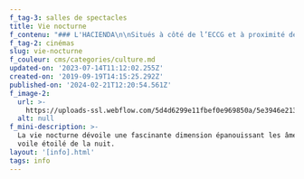```yaml
---
f_tag-3: salles de spectacles
title: Vie nocturne
f_contenu: "### L'HACIENDA\n\nSitués à côté de l’ECCG et à proximité de la Gare, l’Hacienda de Sierre accueillent différents acteurs culturels depuis plusieurs années. C’est un lieu où l’on peut retrouver des concerts de qualité, mais également du cinéma indépendant. Il est géré par l'[**ASLEC**](https://www.aslec.ch/pages/38-presentation).\n\nLe bâtiment comprend :\n\n*   Une salle de concert\n*   Un local bar\n*   Des locaux pour divers clubs et associations\n\n**A\uFEFFdresse :** Route de la Monderèche 7, Sierre\n\n**E\uFEFF-Mail :** [info@hacienda-sierre.ch](https://sierretakeuil.ch/info/vie-nocturne/info@hacienda-sierre.ch)\n\n**S\uFEFFite Internet :** [https://hacienda-sierre.ch](https://hacienda-sierre.ch/les-associations/)\n\n![](https://uploads-ssl.webflow.com/5d4d6299e11fbef0e969850a/64b12d7549b5b1550de99074_hacienda.jpeg)\n\n‍\n\nTrois associations organisent régulièrement des événements dans ce lieu :\n\n**_ARTSONIC_**\n\nL’association fonctionne depuis plus de 20 ans grâce à un comité composé d’une dizaine de membres, participant activement à l’organisation des divers événements proposés. Elle fait également appel à des bénévoles pour tenir les bars et la caisse.\n\nIl est à noter que Artsonic peut compter sur le soutien de la Ville de Sierre, de l’État du Valais et de la Loterie Romande.Fondée en 1999, Artsonic est une association de promotion d’activités culturelles basée à Sierre, qui se consacre essentiellement à la mise sur pied de manifestations musicales.\n\nDes concerts sont organisés régulièrement à l’Hacienda à raison d’une soirée par mois en moyenne. Cette petite salle de concert, pouvant accueillir jusqu’à 200 personnes, se situe dans le complexe des Anciens Abattoirs de Sierre, dont les locaux désaffectés ont été peu à peu investis par la jeunesse sierroise dans un but culturel et associatif.\n\nSa petite taille en fait un lieu intime et chaleureux à l’atmosphère conviviale. Les concerts proposés sont axés autour des musiques actuelles et les styles musicaux qui y sont proposés sont aussi divers que variés (rock, reggae, métal, folk, hip-hop,…) et sont produits par des artistes régionaux, nationaux et même internationaux.\n\nL'association organise également, en décembre, l'**Unplugged Night** et en mars **la Mélangiste**, deux soirées qui permettent aux musiciens locaux de se produire.  \n‍  \nPour plus d'informations sur la programmation : [**www.art-sonic.ch  \n‍**](http://www.art-sonic.ch/)\n\n**_LA MAIN VERTE_**\n\nLes soirées Fun and Floor organisées par l’association « La Main Verte » proposent des DJ set endiablés à tous les amateurs de musique techno.\n\nLa programmation se concentre sur des artistes locaux afin de les mettre en avant, de leur donner l’opportunité de se produire dans le meilleur cadre possible ainsi que de faire découvrir les lieux au public qui les suit. Leur motivation principale est de donner l’envie à la nouvelle génération de venir faire vivre ce lieu afin de maintenir et de développer la culture alternative dans la région sierroise.\n\nLa Main Verte est, bien évidemment, à but non lucratif et est gérée de manière entièrement bénévole. L’association a été fondée en 2006 par un comité de 7 membres. Après plus de quinze ans, elle est toujours active malgré les hauts et les bas qu’elle a pu connaître et cela grâce au soutien indéfectible de son comité, des différentes collaborations qu’elle entretient avec les acteurs artistiques (Tohu-Bohu Festival, Bourask Festival, Week-end au bord de l’eau, etc.) et de sa politique de travailler avec des partenaires locaux (Kouski, La Villa, Alps Hawks, Sang Gris, etc.).\n\nL’association dispose d’un très bon matériel technique qui lui permet d’organiser des soirées de qualité, de faire jouer des artistes locaux en leur proposant un cadre professionnel, d’avoir la possibilité de faire parfois venir des artistes internationaux ainsi que de mettre ce matériel à disposition des différentes associations et manifestations régionales à moindre coût. Elle travaille à dynamiser la vie culturelle de la région sierroise en offrant un cadre de sortie qualitatif et amusant à son public cible (18-35 ans).\n\nPour plus d'informations sur la programmation : [**La Main Verte  \n‍**](https://www.aslec.ch/pages/9-la-main-verte)\n\n**_JAZZ STATION_**\n\nAu printemps 2010, l’association a été constituée ayant pour objectif de promouvoir la musique de Jazz. Le désir était de permettre aux musiciens, pour qui cette musique est leur chemin de vie, de la présenter dans de bonnes conditions d’écoute et de promouvoir les talents régionaux. La salle « Station Service » de 60 places des Anciens Abattoirs de Sierre a une dimension idéale pour animer un club de Jazz. L’association propose 8 dates par année à raison d’un concert par mois le vendredi, de l’automne à la fin du printemps. Durant ses douze années d’activité, la Jazz Station a programmé plus de cents concerts et est devenue membre du festival franco-suisse jazzcontreband en 2017 et du festival Swissdiagonal en 2020.\n\n**_ARKAÖS_**\n\nFondée en 2002 par des passionné(e)s de cinéma, l’association Arkaös a pour vocation la promotion de la création vidéo, tant auprès des personnes débutantes que confirmées.\n\nConçu comme un espace de rencontre, Arkaös souhaite faire dialoguer les savoir-faire de professionnels, artistes et amateurs dans l’espoir de faire naître des projets dans le domaine de l’audiovisuel et du multimédia.\n\nArkaös, c’est également un carnet d’adresses composé de membres expérimentés provenant des formations les plus diverses, cela afin d’offrir des compétences solides et hétéroclites à tous les niveaux du processus de création.\n\nPlus qu’une simple infrastructure, Arkaös propose un espace de partage et de rencontre afin de promouvoir activement les réalisations collectives en Valais et en Suisse romande. Pour cela, retrouvez nous chaque dernier dimanche du mois au concours du minicourt sur le site des Anciens Abattoirs à Sierre, à 19 heures.\n\nActuellement Arkaös c’est :\n\n*   Une quarantaine de membres de tous milieux\n*   Une soixantaine de productions audiovisuelles\n*   Un festival de court-métrage annuel Le Jour le plus court (8 éditions)\n*   Un mini-festival mensuel Le Grand Concourt du Mini-Court actif depuis 2005 et à l’origine de plus de 1200 films\n\nPour en savoir plus, visitez le site de l'association : [**www.arkaos.ch**](http://www.arkaos.ch/)\n\n‍\n\n![](https://uploads-ssl.webflow.com/5d4d6299e11fbef0e969850a/64b12d7647182da9cbb42616_logo-hacienda.jpeg)\n\n‍\n\n### SALLES DE SPECTACLE\n\n**  \n_L\uFEFFe Théâtre Les Halles_**\n\nLe Théâtre Les Halles est un lieu original de rencontres culturelles et de spectacles ouvert aussi bien aux amateurs qu'aux professionnels. Ce centre de spectacle comprend trois espaces.\n\n![](https://uploads-ssl.webflow.com/5d4d6299e11fbef0e969850a/5ddd3d4c681f64cd0d8d9061_Photo%2520TLH.jpeg)\n\n**Adresse :** Route de l'Ancien Sierre 13, Case postale 96, 3960 Sierre  \n‍**Téléphone :** 027 452 02 90 (billetterie du mardi au vendredi de 14h00 à 17h00)  \n‍**E-mail :** [**reservation.tlh@sierre.ch**](mailto:reservation.tlh@sierre.ch)  \n**Site Internet :** [**www.tlh-sierre.ch  \n‍**](http://tlh-sierre.ch/)\n\n‍\n\n**_LA SACOCHE_**\n\nCette salle se situe derrière la nouvelle Crèche de l'Europe. Elle accueille parfois des troupes de théâtres locales pour des spectacles, ou d'autres événements culturels.\n\n![](https://uploads-ssl.webflow.com/5d4d6299e11fbef0e969850a/5e3947455bac6527ea89506a_Culture%20-%20la%20sacoche.jpg)\n\n**Adresse :** Avenue des Ecoles 6, 3960 Sierre (à côté du parking/crèche de l'Europe)  \n‍**Gestion :** ASLEC, Association sierroise de loisirs et culture  \n‍**Téléphone :** 027 455 40 40  \n‍**E-mail :** [**info@aslec.ch  \n‍**](mailto:info@aslec.ch)**Site Internet :** [**www.aslec.ch**](https://www.aslec.ch/pages/73-sacoche)\n\n‍\n\n### CINÉMAS\n\nIl existe à Sierre deux cinémas :  \n‍\n\n**_LE CASINO_**\n\n**Adresse :** Avenue Général-Guisan 19, 3960 Sierre (au fond de la galerie)  \n**Téléphone :** 027 455 66 18  \n‍\n\n**_LE BOURG_**\n\nEn plus de la projection de film, le cinéma du Bourg retransmet en direct des ballets du Théâtre Bolchoï ou des opéras du Metropolitan Opera de New York.\n\n![](https://uploads-ssl.webflow.com/5d4d6299e11fbef0e969850a/5ddd41e225039d3d005e1954_CineBourg.jpg)\n\n**Adresse :** Avenue Max-Huber 1, 3960 Sierre (en face de l'Hôtel de Ville)  \n**Téléphone :** 027 455 01 18\n\nLe lundi, le cinéma est moins cher, mais avec un tarif unique. Pour les autres soirs, si vous montrez une carte d'étudiant, AVS (assurance vieillesse et survivant) ou AI (assurance invalidité), vous aurez une réduction.\n\n**Pour voir le programme de cinéma des salles de Sierre, vous pouvez cliquer** [**ici**](http://www.cinesierre.ch/). La plupart des films projetés à Sierre sont doublés en français. Pour voir les films en version originale avec sous-titres, il faut aller à Montana.\n\n‍"
f_tag-2: cinémas
slug: vie-nocturne
f_couleur: cms/categories/culture.md
updated-on: '2023-07-14T11:12:02.255Z'
created-on: '2019-09-19T14:15:25.292Z'
published-on: '2024-02-21T12:20:54.561Z'
f_image-2:
  url: >-
    https://uploads-ssl.webflow.com/5d4d6299e11fbef0e969850a/5e3946e213301604232b1dea_vie%20nocturne.jpg
  alt: null
f_mini-description: >-
  La vie nocturne dévoile une fascinante dimension épanouissant les âmes sous le
  voile étoilé de la nuit.
layout: '[info].html'
tags: info
---
```



